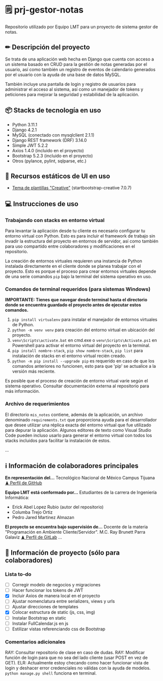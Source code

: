 # 🗒 prj-gestor-notas
Repositorio utilizado por Equipo LMT para un proyecto de sistema gestor de notas.


## ✏ Descripción del proyecto
Se trata de una aplicación web hecha en Django que cuenta con acceso a un sistema basado en CRUD para la gestión de notas generadas por el usuario, así como también un registro de eventos de calendario generados por el usuario con la ayuda de una base de datos MySQL.

También incluye una pantalla de login y registro de usuarios para administrar el acceso al sistema, así como un manejador de tokens y peticiones para mejorar la seguridad y estabilidad de la aplicación.


## 📦 Stacks de tecnología en uso
- Python 3.11.1
- Django 4.2.1
- MySQL (conectado con mysqlclient 2.1.1)
- Django REST framework (DRF) 3.14.0
- Simple JWT 5.2.2
- Axios 1.4.0 (incluido en el proyecto)
- Bootstrap 5.2.3 (incluido en el proyecto)
- Otros (pylance, pylint, sqlparse, etc.)


## 📁 Recursos estáticos de UI en uso
- [Tema de plantillas "Creative"](https://github.com/startbootstrap/startbootstrap-creative) (startbootstrap-creative 7.0.7)


## 💻 Instrucciones de uso
### Trabajando con stacks en entorno virtual
Para levantar la aplicación desde tu cliente es necesario configurar tu entorno virtual con Python.
Esto es para incluir el framework de trabajo sin invadir la estructura del proyecto en entornos de servidor, así como también para uso compartido entre colaboradores y modificaciones en el repositorio.

La creación de entornos virtuales requieren una instancia de Python instalada directamente en el cliente donde se planea trabajar con el proyecto. Esto es porque el proceso para crear entornos virtuales depende de una serie comandos `pip` bajo la terminal del sistema operativo en uso. 

### Comandos de terminal requeridos **(para sistemas Windows)**
**IMPORTANTE: Tienes que navegar desde terminal hasta el directorio donde se encuentra guardado el proyecto antes de ejecutar estos comandos.**
1. `pip install virtualenv` para instalar el manejador de entornos virtuales de Python.
2. `python -m venv venv` para creación del entorno virtual en ubicación del proyecto.
3. `venv\Scripts\activate.bat` en cmd.exe o `venv\Scripts\Activate.ps1` en Powershell para activar el entorno virtual del proyecto en la terminal.
3. `pip install nombre-stack`, `pip show nombre-stack`, `pip list` para instalación de stacks en el entorno virtual recién creado.
0. `python -m pip install --upgrade pip` es requerido en caso de que los comandos anteriores no funcionen, esto para que 'pip' se actualice a la versión más reciente.

Es posible que el proceso de creación de entorno virtual varíe según el sistema operativo. Consultar documentación externa al repositorio para más información.

### Archivo de requerimientos
El directorio `mis_notes` contiene, además de la aplicación, un archivo denominado `requirements.txt` que proporciona ayuda para el desarrollador que desee utilizar una réplica exacta del entorno virtual que fue utilizado para depurar la aplicación. Algunos editores de texto como Visual Studio Code pueden incluso usarlo para generar el entorno virtual con todos los stacks incluidos para facilitar la instalación de estos.

...

## ℹ Información de colaboradores principales
**En representación del...**
Tecnológico Nacional de México Campus Tijuana
[♟ Perfil de GitHub](https://github.com/tectijuana)

**Equipo LMT está conformado por...**
Estudiantes de la carrera de Ingeniería Informática:
- Erick Abel Lopez Rubio (autor del repositorio)
- Columba Trejo Ortiz
- Pedro Jared Martinez Almazan

**El proyecto se encuentra bajo supervisión de...**
Docente de la materia "Programación en Ambiente Cliente/Servidor".
M.C. Ray Brunett Parra Galaviz
[♟ Perfil de GitLab](https://gitlab.com/RayParra)
...

## 🎯 Información de proyecto (sólo para colaboradores)
### Lista to-do
- [ ] Corregir modelo de negocios y migraciones
- [ ] Hacer funcionar los tokens de JWT
- [x] Incluir Axios de manera local en el proyecto
- [ ] Ajustar nomenclatura entre serializers, views y urls
- [ ] Ajustar direcciones de templates
- [x] Colocar estructura de static (js, css, img)
- [ ] Instalar Bootstrap en static
- [ ] Instalar FullCalendar.js en js
- [ ] Estilizar vistas referenciando css de Bootstrap

### Comentarios adicionales
RAY: Consultar repositorio de clase en caso de dudas.
RAY: Modificar función de login para que no sea del lado cliente (usar POST en vez de GET).
ELR: Actualmente estoy checando como hacer funcionar vista de login y deshacer error credenciales no válidas con la ayuda de modelos. `python manage.py shell` funciona en terminal.
